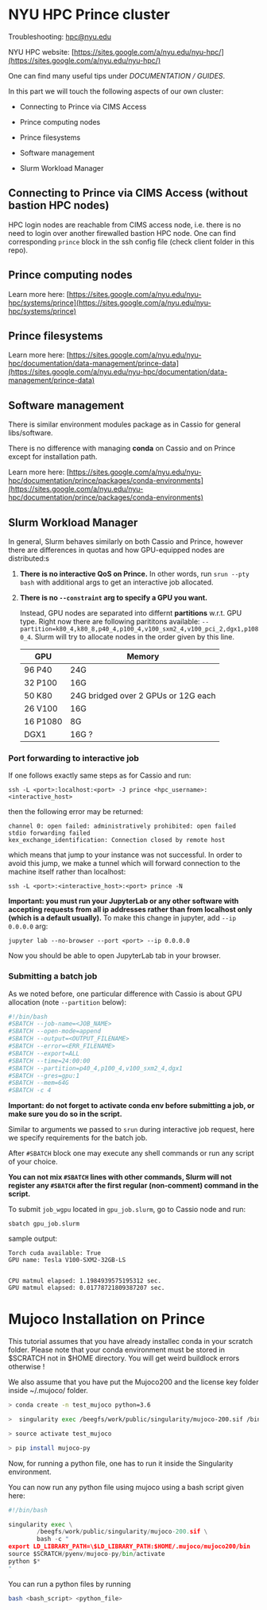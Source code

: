 # NYU HPC Prince cluster

Troubleshooting: hpc@nyu.edu

NYU HPC website: [https://sites.google.com/a/nyu.edu/nyu-hpc/](https://sites.google.com/a/nyu.edu/nyu-hpc/)

One can find many useful tips under *DOCUMENTATION / GUIDES*.

In this part we will touch the following aspects of our own cluster:

* Connecting to Prince via CIMS Access

* Prince computing nodes

* Prince filesystems

* Software management

* Slurm Workload Manager

## Connecting to Prince via CIMS Access (without bastion HPC nodes)

HPC login nodes are reachable from CIMS access node, i.e. there is no need to login over another firewalled bastion HPC node. One can find corresponding `prince` block in the ssh config file (check client folder in this repo).

## Prince computing nodes

Learn more here: [https://sites.google.com/a/nyu.edu/nyu-hpc/systems/prince](https://sites.google.com/a/nyu.edu/nyu-hpc/systems/prince)

## Prince filesystems

Learn more here: [https://sites.google.com/a/nyu.edu/nyu-hpc/documentation/data-management/prince-data](https://sites.google.com/a/nyu.edu/nyu-hpc/documentation/data-management/prince-data)

## Software management

There is similar environment modules package as in Cassio for general libs/software.

There is no difference with managing **conda** on Cassio and on Prince except for installation path.

Learn more here: [https://sites.google.com/a/nyu.edu/nyu-hpc/documentation/prince/packages/conda-environments](https://sites.google.com/a/nyu.edu/nyu-hpc/documentation/prince/packages/conda-environments)

## Slurm Workload Manager

In general, Slurm behaves similarly on both Cassio and Prince, however there are differences in quotas and how GPU-equipped nodes are distributed:s

1. **There is no interactive QoS on Prince.** In other words, run `srun --pty bash` with additional args to get an interactive job allocated.

2. **There is no `--constraint` arg to specify a GPU you want.** 

    Instead, GPU nodes are separated into differnt **partitions** w.r.t. GPU type. Right now there are following parititons available: `--partition=k80_4,k80_8,p40_4,p100_4,v100_sxm2_4,v100_pci_2,dgx1,p1080_4`. Slurm will try to allocate nodes in the order given by this line. 

     |GPU|Memory|
     |---|------|
     |96 P40|24G|
     |32 P100|16G|
     |50 K80|24G bridged over 2 GPUs or 12G each|
     |26 V100|16G|
     |16 P1080|8G|
     |DGX1|16G ?|

### Port forwarding to interactive job

If one follows exactly same steps as for Cassio and run:

`ssh -L <port>:localhost:<port> -J prince <hpc_username>:<interactive_host>`

then the following error may be returned:

```
channel 0: open failed: administratively prohibited: open failed
stdio forwarding failed
kex_exchange_identification: Connection closed by remote host
```

which means that jump to your instance was not successful. In order to avoid this jump, we make a tunnel which will forward connection to the machine itself rather than localhost:

`ssh -L <port>:<interactive_host>:<port> prince -N`

**Important: you must run your JupyterLab or any other software with accepting requests from all ip addresses rather than from localhost only (which is a default usually).** To make this change in jupyter, add `--ip 0.0.0.0` arg:

`jupyter lab --no-browser --port <port> --ip 0.0.0.0`

Now you should be able to open JupyterLab tab in your browser.

### Submitting a batch job

As we noted before, one particular difference with Cassio is about GPU allocation (note `--partition` below):

```bash
#!/bin/bash
#SBATCH --job-name=<JOB_NAME>
#SBATCH --open-mode=append
#SBATCH --output=<OUTPUT_FILENAME>
#SBATCH --error=<ERR_FILENAME>
#SBATCH --export=ALL
#SBATCH --time=24:00:00
#SBATCH --partition=p40_4,p100_4,v100_sxm2_4,dgx1
#SBATCH --gres=gpu:1
#SBATCH --mem=64G
#SBATCH -c 4
```

**Important: do not forget to activate conda env before submitting a job, or make sure you do so in the script.**

Similar to arguments we passed to `srun` during interactive job request, here we specify requirements for the batch job.

After `#SBATCH` block one may execute any shell commands or run any script of your choice.

**You can not mix `#SBATCH` lines with other commands, Slurm will not register any `#SBATCH` after the first regular (non-comment) command in the script.**

To submit `job_wgpu` located in `gpu_job.slurm`, go to Cassio node and run:

`sbatch gpu_job.slurm`

sample output:

```
Torch cuda available: True
GPU name: Tesla V100-SXM2-32GB-LS


CPU matmul elapsed: 1.1984939575195312 sec.
GPU matmul elapsed: 0.01778721809387207 sec.
```

# Mujoco Installation on Prince

This tutorial assumes that you have already installec conda in your scratch folder. Please note that your conda environment must be stored in $SCRATCH not in $HOME directory. You will get weird buildlock errors otherwise !

We also assume that you have put the Mujoco200 and the license key folder inside ~/.mujoco/ folder.

```bash
> conda create -n test_mujoco python=3.6

>  singularity exec /beegfs/work/public/singularity/mujoco-200.sif /bin/bash

> source activate test_mujoco

> pip install mujoco-py

```



Now, for running a python file, one has to run it inside the Singularity environment. 

You can now run any python file using mujoco using a bash script given here:

```python
#!/bin/bash

singularity exec \
        /beegfs/work/public/singularity/mujoco-200.sif \
        bash -c "
export LD_LIBRARY_PATH=\$LD_LIBRARY_PATH:$HOME/.mujoco/mujoco200/bin
source $SCRATCH/pyenv/mujoco-py/bin/activate
python $*
"
```



You can run a python files by running

```bash
bash <bash_script> <python_file>
```



